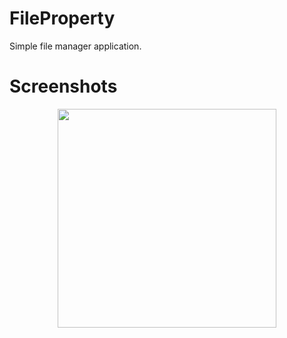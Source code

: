 # FileProperty

Simple file manager application.

# Screenshots

<p align="center">
  <img src="https://lh3.googleusercontent.com/--i4I_x204Ng/WjBEV6lzQAI/AAAAAAAADUw/vkrKl2eeLfcKqoXbAMcYuVMPLw7leXcewCL0BGAs/w530-d-h609-n-rw/screen.png" width="350"/>
</p>
